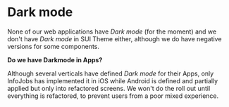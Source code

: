# Dark mode

None of our web applications have _Dark mode_ (for the moment) and we don't have _Dark mode_ in SUI Theme either, although we do have negative versions for some components.

**Do we have Darkmode in Apps?**

Although several verticals have defined _Dark mode_ for their Apps, only InfoJobs has implemented it in iOS while Android is defined and partially applied but only into refactored screens. We won't do the roll out until everything is refactored, to prevent users from a poor mixed experience. 
